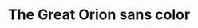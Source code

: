 ---
title: "The Great Orion sans color"
type: Nebula
tags: ["Great Orion Nebula","M42","M43","Mairan's Nebula","NGC1976","NGC1982","Orion Nebula"]
description: A candid look at the Great Orion Nebula, relieved of stars and unburdened of color.
image: /assets/images/gallery/sketch_m42/thumb.jpg
telescope: Stellina
signature: true
length: "400mm"
aperture: "80mm"
folder: sketch_m42
group: m42
exposure: 10
lights: 564
sessions: 2
firstCapture: 2021-03-04 
lastCapture: 2022-03-04
noannotations: true
---